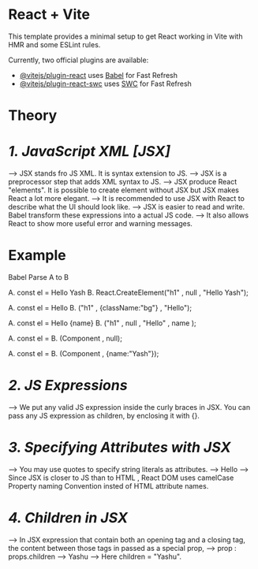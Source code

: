 # React + Vite

This template provides a minimal setup to get React working in Vite with HMR and some ESLint rules.

Currently, two official plugins are available:

- [@vitejs/plugin-react](https://github.com/vitejs/vite-plugin-react/blob/main/packages/plugin-react/README.md) uses [Babel](https://babeljs.io/) for Fast Refresh
- [@vitejs/plugin-react-swc](https://github.com/vitejs/vite-plugin-react-swc) uses [SWC](https://swc.rs/) for Fast Refresh


# Theory

# _1. JavaScript XML [JSX]_

--> JSX stands fro JS XML. It is syntax extension to JS.
--> JSX is a preprocessor step that adds XML syntax to JS.
--> JSX produce React "elements". It is possible to create element without JSX but JSX makes React a lot more elegant.
--> It is recommended to use JSX with React to describe what the UI should look like.
--> JSX is easier to read and write. Babel transform these expressions into a actual JS code.
--> It also allows React to show more useful error and warning messages.

# Example
Babel Parse A to B

A. const el = <h1Tag>Hello Yash</h1Tag>
B. React.CreateElement("h1" , null , "Hello Yash");

A. const el = <h1Tag className = "bg" > Hello </h1Tag>
B. ("h1" , {className:"bg"} , "Hello");

A. const el = <h1Tag> Hello {name} </h1Tag>
B. ("h1" , null , "Hello" , name );

A. const el = <Component/>
B. (Component , null);

A. const el = <Component name="Yash"/>
B. (Component , {name:"Yash"}); <Component/>


# _2. JS Expressions_ 

--> We put any valid JS expression inside the curly braces in JSX. You can pass any JS expression as children, by enclosing it with {}.

# _3. Specifying Attributes with JSX_

--> You may use quotes to specify string literals as attributes.
--> <tag attributeName = "value"> Hello </tag>
--> Since JSX is closer to JS than to HTML , React DOM uses camelCase Property naming Convention insted of HTML attribute names.

# _4. Children in JSX_

--> In JSX expression that contain both an opening tag and a closing tag, the content between those tags in passed as a special prop,
--> prop : props.children
--> <h1Tag> Yashu </h1Tag>
--> Here children = "Yashu".
